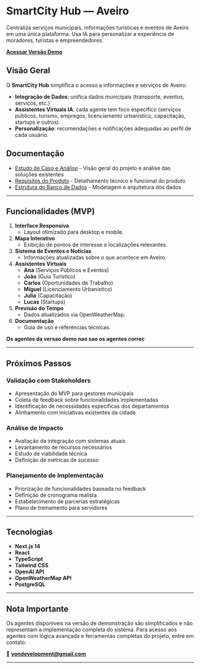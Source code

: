# SmartCity Hub — Aveiro

Centraliza serviços municipais, informações turísticas e eventos de Aveiro em uma única plataforma. Usa IA para personalizar a experiência de moradores, turistas e empreendedores.

[**Acessar Versão Demo**](https://frontend-smart-city-4q6eg9aqd-victor-von-sohstens-projects.vercel.app/project)


## Visão Geral

O **SmartCity Hub** simplifica o acesso a informações e serviços de Aveiro:
- **Integração de Dados**: unifica dados municipais (transporte, eventos, serviços, etc.)
- **Assistentes Virtuais IA**: cada agente tem foco específico (serviços públicos, turismo, empregos, licenciamento urbanístico, capacitação, startups e outros).
- **Personalização**: recomendações e notificações adequadas ao perfil de cada usuário.

## Documentação

- [Estudo de Caso e Análise](./docs/overview_projeto.md) - Visão geral do projeto e análise das soluções existentes
- [Requisitos do Produto](./docs/prd.md) - Detalhamento técnico e funcional do produto
- [Estrutura do Banco de Dados](./docs/db_overview.md) - Modelagem e arquitetura dos dados

---

## Funcionalidades (MVP)

1. **Interface Responsiva**  
   - Layout otimizado para desktop e mobile.
2. **Mapa Interativo**  
   - Exibição de pontos de interesse e localizações relevantes.
3. **Sistema de Eventos e Notícias**  
   - Informações atualizadas sobre o que acontece em Aveiro.
4. **Assistentes Virtuais**  
   - **Ana** (Serviços Públicos e Eventos)  
   - **João** (Guia Turístico)  
   - **Carlos** (Oportunidades de Trabalho)  
   - **Miguel** (Licenciamento Urbanístico)  
   - **Julia** (Capacitação)  
   - **Lucas** (Startups)  
5. **Previsão do Tempo**  
   - Dados atualizados via OpenWeatherMap.
6. **Documentação**  
   - Guia de uso e referências técnicas.

**Os agentes da versao demo nao sao os agentes correc**

---

## Próximos Passos

### Validação com Stakeholders
- Apresentação do MVP para gestores municipais
- Coleta de feedback sobre funcionalidades implementadas
- Identificação de necessidades específicas dos departamentos
- Alinhamento com iniciativas existentes da cidade

### Análise de Impacto
- Avaliação da integração com sistemas atuais
- Levantamento de recursos necessários
- Estudo de viabilidade técnica
- Definição de métricas de sucesso

### Planejamento de Implementação
- Priorização de funcionalidades baseada no feedback
- Definição de cronograma realista
- Estabelecimento de parcerias estratégicas
- Plano de treinamento para servidores

---

## Tecnologias

- **Next.js 14**  
- **React**  
- **TypeScript**  
- **Tailwind CSS**  
- **OpenAI API**  
- **OpenWeatherMap API**
- **PostgreSQL**

---

## Nota Importante

Os agentes disponíveis na versão de demonstração são simplificados e não representam a implementação completa do sistema. Para acesso aos agentes com lógica avançada e ferramentas completas do projeto, entre em contato:

📧 **vondevelopment@gmail.com**

---